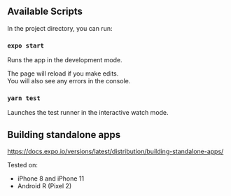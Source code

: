 ## Available Scripts

In the project directory, you can run:

### `expo start`

Runs the app in the development mode.<br />

The page will reload if you make edits.<br />
You will also see any errors in the console.

### `yarn test`

Launches the test runner in the interactive watch mode.<br />

## Building standalone apps

https://docs.expo.io/versions/latest/distribution/building-standalone-apps/

Tested on:

- iPhone 8 and iPhone 11
- Android R (Pixel 2)